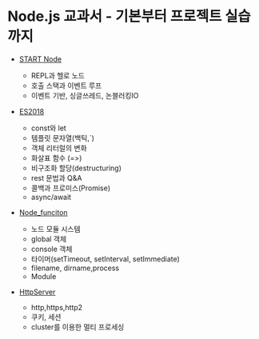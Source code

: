 # Node.js 교과서 - 기본부터 프로젝트 실습까지

- [START Node](https://github.com/sUpniverse/worm_nodejs/blob/master/step1_StartNode.md#start-node)
  - REPL과 헬로 노드
  - 호출 스택과 이벤트 루프
  - 이벤트 기반, 싱글쓰레드, 논블러킹IO  
- [ES2018](https://github.com/sUpniverse/worm_nodejs/blob/master/step2_ES2018.md#es2018)
  - const와 let
  - 템플릿 문자열(백틱,`)
  - 객체 리터럴의 변화
  - 화살표 함수 (=>)
  - 비구조화 할당(destructuring)
  - rest 문법과 Q&A
  - 콜백과 프로미스(Promise) 
  - async/await

- [Node_funciton](https://github.com/sUpniverse/worm_nodejs/blob/master/step3_NodeFunction.md#%EB%85%B8%EB%93%9C-%EA%B8%B0%EB%8A%A5-%EC%95%8C%EC%95%84%EB%B3%B4%EA%B8%B0)
  - 노드 모듈 시스템
  - global 객체
  - console 객체
  - 타이머(setTimeout, setInterval, setImmediate)
  - filename, dirname,process
  - Module

- [HttpServer](https://github.com/sUpniverse/worm_nodejs/blob/master/step4_httpserver.md#http-%EB%AA%A8%EB%93%88%EB%A1%9C-%EC%9B%B9-%EC%84%9C%EB%B2%84-%EB%A7%8C%EB%93%A4%EA%B8%B0)
  - http,https,http2
  - 쿠키, 세션
  - cluster를 이용한 멀티 프로세싱